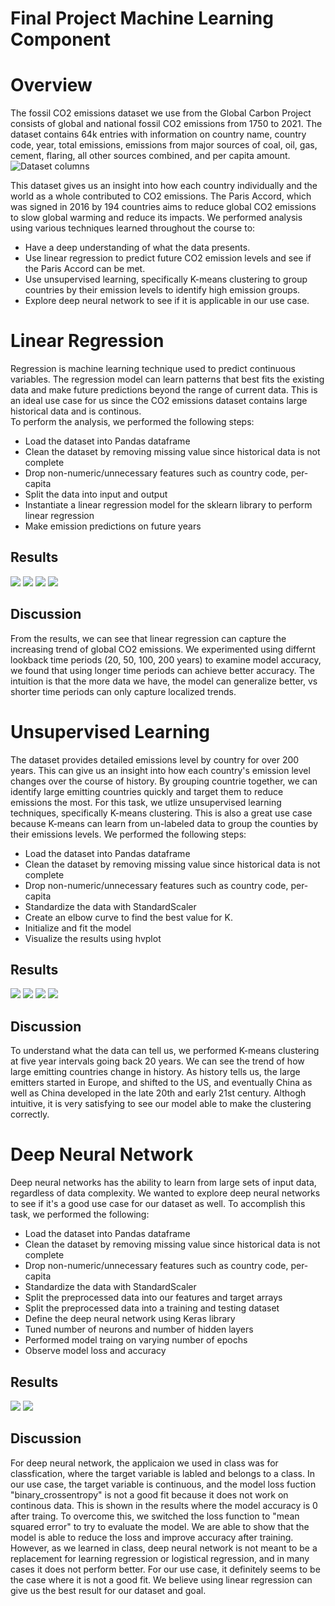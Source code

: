 # Final Project Machine Learning Component

# Overview

The fossil CO2 emissions dataset we use from the Global Carbon Project consists of global and national fossil CO2 emissions from 1750 to 2021.  The dataset contains 64k entries with information on country name, country code, year, total emissions, emissions from major sources of coal, oil, gas, cement, flaring, all other sources combined, and per capita amount.  
![Dataset columns](figure1.png)

This dataset gives us an insight into how each country individually and the world as a whole contributed to CO2 emissions.  The Paris Accord, which was signed in 2016 by 194 countries aims to reduce global CO2 emissions to slow global warming and reduce its impacts.  We performed analysis using various techniques learned throughout the course to:
* Have a deep understanding of what the data presents.
* Use linear regression to predict future CO2 emission levels and see if the Paris Accord can be met.
* Use unsupervised learning, specifically K-means clustering to group countries by their emission levels to identify high emission groups.
* Explore deep neural network to see if it is applicable in our use case.


# Linear Regression
Regression is machine learning technique used to predict continuous variables. The regression model can learn patterns that best fits the existing data and make future predictions beyond the range of current data.  This is an ideal use case for us since the CO2 emissions dataset contains large historical data and is continous.  
To perform the analysis, we performed the following steps:
* Load the dataset into Pandas dataframe 
* Clean the dataset by removing missing value since historical data is not complete
* Drop non-numeric/unnecessary features such as country code, per-capita
* Split the data into input and output
* Instantiate a linear regression model for the sklearn library to perform linear regression
* Make emission predictions on future years

## Results
![](figure1.png)
![](figure2.png)
![](figure3.png)
![](figure4.png)

## Discussion
From the results, we can see that linear regression can capture the increasing trend of global CO2 emissions.
We experimented using differnt lookback time periods (20, 50, 100, 200 years) to examine model accuracy, we found that using longer time periods can achieve better accuracy.  The intuition is that the more data we have, the model can generalize better, vs shorter time periods can only capture localized trends.

# Unsupervised Learning 
The dataset provides detailed emissions level by country for over 200 years.  This can give us an insight into how each country's emission level changes over the course of history.  By grouping countrie together, we can identify large emitting countries quickly and target them to reduce emissions the most.  For this task, we utlize unsupervised learning techniques, specifically K-means clustering. This is also a great use case because K-means can learn from un-labeled data to group the counties by their emissions levels.  We performed the following steps:
* Load the dataset into Pandas dataframe 
* Clean the dataset by removing missing value since historical data is not complete
* Drop non-numeric/unnecessary features such as country code, per-capita
* Standardize the data with StandardScaler
* Create an elbow curve to find the best value for K.
* Initialize and fit the model
* Visualize the results using hvplot

## Results
![](figure6.png)
![](figure7.png)
![](figure8.png)
![](figure9.png)

## Discussion
To understand what the data can tell us, we performed K-means clustering at five year intervals going back 20 years.  We can see the trend of how large emitting countries change in history.  As history tells us, the large emitters started in Europe, and shifted to the US, and eventually China as well as China developed in the late 20th and early 21st century.  Althogh intuitive, it is very satisfying to see our model able to make the clustering correctly.


# Deep Neural Network
Deep neural networks has the ability to learn from large sets of input data, regardless of data complexity.  We wanted to explore deep neural networks to see if it's a good use case for our dataset as well.  To accomplish this task, we performed the following:
* Load the dataset into Pandas dataframe 
* Clean the dataset by removing missing value since historical data is not complete
* Drop non-numeric/unnecessary features such as country code, per-capita
* Standardize the data with StandardScaler
* Split the preprocessed data into our features and target arrays
* Split the preprocessed data into a training and testing dataset
* Define the deep neural network using Keras library
* Tuned number of neurons and number of hidden layers
* Performed model traing on varying number of epochs
* Observe model loss and accuracy

## Results
![](figure10.png)
![](figure11.png)

## Discussion
For deep neural network, the applicaion we used in class was for classfication, where the target variable is labled and belongs to a class. In our use case, the target variable is continuous, and the model loss fuction "binary_crossentropy" is not a good fit because it does not work on continous data.  This is shown in the results where the model accuracy is 0 after traing.  To overcome this, we switched the loss function to "mean squared error" to try to evaluate the model.  We are able to show that the model is able to reduce the loss and improve accuracy after training.  However, as we learned in class, deep neural network is not meant to be a replacement for learning regression or logistical regression, and in many cases it does not perform better.  For our use case, it definitely seems to be the case where it is not a good fit.  We believe using linear regression can give us the best result for our dataset and goal.